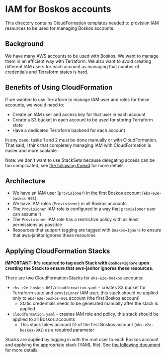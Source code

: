 # IAM for Boskos accounts

This directory contains CloudFormation templates needed to provision IAM
resources to be used for managing Boskos accounts.

## Background

We have many AWS accounts to be used with Boskos. We want to manage them in
an efficient way with Terraform. We also want to avoid creating different
IAM users for each account as managing that number of credentials and Terraform
states is hard.

## Benefits of Using CloudFormation

If we wanted to use Terraform to manage IAM user and roles for these accounts,
we would need to:

- Create an IAM user and access key for that user in each account
- Create a S3 bucket in each account to be used for storing Terraform state
- Have a dedicated Terraform backend for each account

In any case, tasks 1 and 2 must be done manually or with CloudFormation.
That said, I think that completely managing IAM with CloudFormation is easier
and more scalable.

Note: we don't want to use StackSets because delegating access can be too
complicated, see [the following thread][cf-stacksets] for more details.

[cf-stacksets]: https://github.com/kubernetes/k8s.io/pull/5213#discussion_r1187138717

## Architecture

* We have an IAM user (`provisioner`) in the first Boskos account
  (`eks-e2e-boskos-001`).
* We have IAM roles (`Provisioner`) in all Boskos accounts
* The `Provisioner` IAM role is configured in a way that `provisioner` user can
  assume it
* The `Provisioner` IAM role has a restrictive policy with as least permissions
  as possible
* Resources that support tagging are tagged with `Boskos=Ignore` to ensure that
  aws-janitor ignores these resources

## Applying CloudFormation Stacks

**IMPORTANT: It's required to tag each Stack with `Boskos=Ignore` upon creating
the Stack to ensure that aws-janitor ignores these resources.**

There are two CloudFormation Stacks for `eks-e2e-boskos` accounts:

- `eks-e2e-boskos-001/cloudformation.yaml` - creates S3 bucket for Terraform
  state and `provisioner` IAM user, this stack should be applied only to
  `eks-e2e-boskos-001` account (the first Boskos account)
  - Static credentials needs to be generated manually after the stack is applied
- `cloudformation.yaml` - creates IAM role and policy, this stack should
  be applied to all Boskos accounts
  - This stack takes account ID of the first Boskos account
    (`eks-e2e-boskos-001`) as a required parameter

Stacks are applied by logging in with the root user to each Boskos account and
applying the appropriate stack (YAML file).
See [the following document][using-cf] for more details.

[using-cf]: https://docs.aws.amazon.com/AWSCloudFormation/latest/UserGuide/cfn-console-create-stack.html

